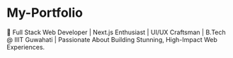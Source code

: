 # My-Portfolio
🚀 Full Stack Web Developer | Next.js Enthusiast | UI/UX Craftsman | B.Tech @ IIIT Guwahati | Passionate About Building Stunning, High-Impact Web Experiences.
